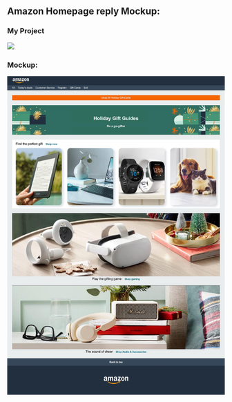 <h2>Amazon Homepage reply Mockup:</h2>
    <div>
        <h3>My Project</h3>
        <img src="./Project Amazon Homepage/Amazon Page/assets/images/My Amazon Homepage.png"/>
    </div>
    <div>
        <h3>Mockup:</h3>
        <img src="./Project Amazon Homepage/Amazon Page/mockup.jpg"/>
    </div>

